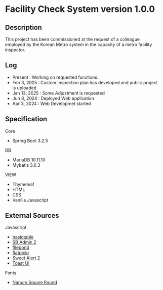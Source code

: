 # Facility Check System version 1.0.0

## Description
This project has been commissioned at the request of a colleague employed by the Korean Metro system in the capacity of a metro facility inspector.

## Log

- Present : Working on requested functions.
- Feb 3, 2025 : Custom inspection plan has developed and public project is uploaded
- Jan 13, 2025 : Some Adjustment is requested
- Jun 8, 2024 : Deployed Web application
- Apr 3, 2024 : Web Developmet started
  
## Specification
Core
- Spring Boot 3.2.5

DB
- MariaDB 10.11.10
- Mybatis 3.0.3

VIEW
- Thymeleaf
- HTML
- CSS
- Vanilla Javascript

## External Sources

Javascript
- [basictable](https://github.com/jerrylow/basictable.git)
- [SB Admin 2](https://github.com/StartBootstrap/startbootstrap-sb-admin-2.git)
- [filepond](https://pqina.nl/filepond/)
- [flatpickr](https://flatpickr.js.org/)
- [Sweet Alert 2](https://sweetalert2.github.io/)
- [Toast UI](https://ui.toast.com/)

Fonts
- [Nanum Square Round](https://hangeul.naver.com/font)

